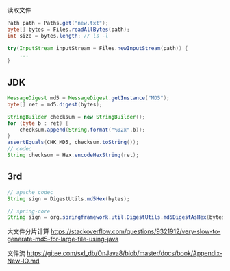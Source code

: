 读取文件

```java
Path path = Paths.get("new.txt");
byte[] bytes = Files.readAllBytes(path);
int size = bytes.length; // ls -l

try(InputStream inputStream = Files.newInputStream(path)) {
    ...
}
```

## JDK

```java
MessageDigest md5 = MessageDigest.getInstance("MD5");
byte[] ret = md5.digest(bytes);

StringBuilder checksum = new StringBuilder();
for (byte b : ret) {
    checksum.append(String.format("%02x",b));
}
assertEquals(CHK_MD5, checksum.toString());
// codec
String checksum = Hex.encodeHexString(ret);
```

## 3rd

```java
// apache codec
String sign = DigestUtils.md5Hex(bytes);

// spring-core
String sign = org.springframework.util.DigestUtils.md5DigestAsHex(bytes);
```


大文件分片计算
https://stackoverflow.com/questions/9321912/very-slow-to-generate-md5-for-large-file-using-java

文件流
https://gitee.com/sxl_db/OnJava8/blob/master/docs/book/Appendix-New-IO.md
